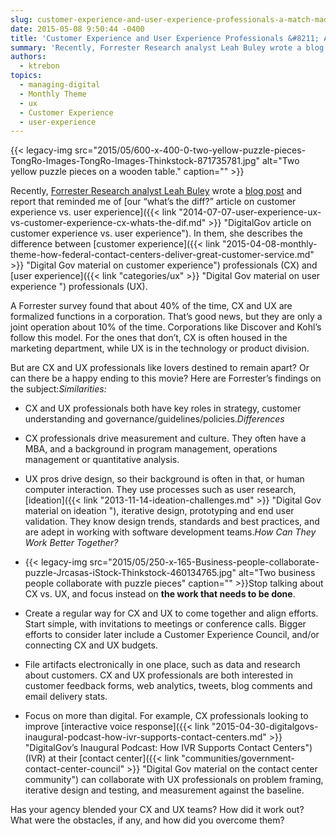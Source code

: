 ```yaml
---
slug: customer-experience-and-user-experience-professionals-a-match-made-in-heaven
date: 2015-05-08 9:50:44 -0400
title: 'Customer Experience and User Experience Professionals &#8211; A Match Made in Heaven!'
summary: 'Recently, Forrester Research analyst Leah Buley wrote a blog post and report that reminded me of our &#8220;what&#8217;s the diff?&#8221; article on customer experience vs. user experience. In them, she describes the difference between customer experience professionals (CX) and user experience professionals (UX). A Forrester survey found that about 40% of the time, CX and UX are'
authors:
  - ktrebon
topics:
  - managing-digital
  - Monthly Theme
  - ux
  - Customer Experience
  - user-experience
---
```


{{< legacy-img src="2015/05/600-x-400-0-two-yellow-puzzle-pieces-TongRo-Images-TongRo-Images-Thinkstock-871735781.jpg" alt="Two yellow puzzle pieces on a wooden table." caption="" >}} 

Recently, [Forrester Research analyst Leah Buley](https://www.forrester.com/leah-buley "Link to Forrester research and bio Leah Buley ") wrote a [blog post](http://blogs.forrester.com/leah_buley/15-04-24-whats_in_a_name_between_cx_and_ux_a_lot "Link to Leah Buley Forrester Blog Post") and report that reminded me of [our &#8220;what&#8217;s the diff?&#8221; article on customer experience vs. user experience]({{< link "2014-07-07-user-experience-ux-vs-customer-experience-cx-whats-the-dif.md" >}} "DigitalGov article on customer experience vs. user experience"). In them, she describes the difference between [customer experience]({{< link "2015-04-08-monthly-theme-how-federal-contact-centers-deliver-great-customer-service.md" >}} "Digital Gov material on customer experience") professionals (CX) and [user experience]({{< link "categories/ux" >}} "Digital Gov material on user experience ") professionals (UX).

A Forrester survey found that about 40% of the time, CX and UX are formalized functions in a corporation. That&#8217;s good news, but they are only a joint operation about 10% of the time. Corporations like Discover and Kohl&#8217;s follow this model. For the ones that don&#8217;t, CX is often housed in the marketing department, while UX is in the technology or product division.

But are CX and UX professionals like lovers destined to remain apart? Or can there be a happy ending to this movie? Here are Forrester&#8217;s findings on the subject:_Similarities:_

  * CX and UX professionals both have key roles in strategy, customer understanding and governance/guidelines/policies._Differences_

  * CX professionals drive measurement and culture. They often have a MBA, and a background in program management, operations management or quantitative analysis.
  * UX pros drive design, so their background is often in that, or human computer interaction. They use processes such as user research, [ideation]({{< link "2013-11-14-ideation-challenges.md" >}} "Digital Gov material on ideation "), iterative design, prototyping and end user validation. They know design trends, standards and best practices, and are adept in working with software development teams._How Can They Work Better Together?_

  * {{< legacy-img src="2015/05/250-x-165-Business-people-collaborate-puzzle-Jrcasas-iStock-Thinkstock-460134765.jpg" alt="Two business people collaborate with puzzle pieces" caption="" >}}Stop talking about CX vs. UX, and focus instead on **the work that needs to be done**.
  * Create a regular way for CX and UX to come together and align efforts. Start simple, with invitations to meetings or conference calls. Bigger efforts to consider later include a Customer Experience Council, and/or connecting CX and UX budgets.
  * File artifacts electronically in one place, such as data and research about customers. CX and UX professionals are both interested in customer feedback forms, web analytics, tweets, blog comments and email delivery stats.
  * Focus on more than digital. For example, CX professionals looking to improve [interactive voice response]({{< link "2015-04-30-digitalgovs-inaugural-podcast-how-ivr-supports-contact-centers.md" >}} "DigitalGov’s Inaugural Podcast: How IVR Supports Contact Centers") (IVR) at their [contact center]({{< link "communities/government-contact-center-council" >}} "Digital Gov material on the contact center community") can collaborate with UX professionals on problem framing, iterative design and testing, and measurement against the baseline.

Has your agency blended your CX and UX teams? How did it work out? What were the obstacles, if any, and how did you overcome them?